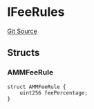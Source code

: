 # IFeeRules
[Git Source](https://github.com/thrackle-io/tron/blob/e7a29d289e813f2ec0afb244343b31481470bf5f/src/protocol/economic/ruleProcessor/RuleDataInterfaces.sol)


## Structs
### AMMFeeRule

```solidity
struct AMMFeeRule {
    uint256 feePercentage;
}
```

